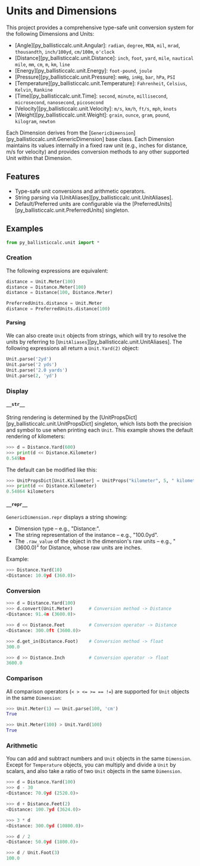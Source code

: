# Units and Dimensions

This project provides a comprehensive type-safe unit conversion system for the following Dimensions and Units:

* [Angle][py_ballisticcalc.unit.Angular]: `radian`, `degree`, `MOA`, `mil`, `mrad`, `thousandth`, `inch/100yd`, `cm/100m`, `o'clock`
* [Distance][py_ballisticcalc.unit.Distance]: `inch`, `foot`, `yard`, `mile`, `nautical mile`, `mm`, `cm`, `m`, `km`, `line`
* [Energy][py_ballisticcalc.unit.Energy]: `foot-pound`, `joule`
* [Pressure][py_ballisticcalc.unit.Pressure]: `mmHg`, `inHg`, `bar`, `hPa`, `PSI`
* [Temperature][py_ballisticcalc.unit.Temperature]: `Fahrenheit`, `Celsius`, `Kelvin`, `Rankine`
* [Time][py_ballisticcalc.unit.Time]: `second`, `minute`, `millisecond`, `microsecond`, `nanosecond`, `picosecond`
* [Velocity][py_ballisticcalc.unit.Velocity]: `m/s`, `km/h`, `ft/s`, `mph`, `knots`
* [Weight][py_ballisticcalc.unit.Weight]: `grain`, `ounce`, `gram`, `pound`, `kilogram`, `newton`

Each Dimension derives from the [`GenericDimension`][py_ballisticcalc.unit.GenericDimension] base class. Each Dimension maintains its values internally in a fixed raw unit (e.g., inches for distance, m/s for velocity) and provides conversion methods to any other supported Unit within that Dimension.

## Features
* Type-safe unit conversions and arithmetic operators.
* String parsing via [UnitAliases][py_ballisticcalc.unit.UnitAliases].
* Default/Preferred units are configurable via the [PreferredUnits][py_ballisticcalc.unit.PreferredUnits] singleton.

## Examples
```python
from py_ballisticcalc.unit import *
```

### Creation
The following expressions are equivalent:
```python
distance = Unit.Meter(100)
distance = Distance.Meter(100)
distance = Distance(100, Distance.Meter)

PreferredUnits.distance = Unit.Meter
distance = PreferredUnits.distance(100)
```

#### Parsing
We can also create `Unit` objects from strings, which will try to resolve the units by referring to [`UnitAliases`][py_ballisticcalc.unit.UnitAliases].  The following expressions all return a `Unit.Yard(2)` object:
```python
Unit.parse('2yd')
Unit.parse('2 yds')
Unit.parse('2.0 yards')
Unit.parse(2, 'yd')
```

### Display

#### `__str__`
String rendering is determined by the [UnitPropsDict][py_ballisticcalc.unit.UnitPropsDict] singleton, which lists both the precision and symbol to use when printing each `Unit`.  This example shows the default rendering of kilometers:

```python
>>> d = Distance.Yard(600)
>>> print(d << Distance.Kilometer)
0.549km
```

The default can be modified like this:
```python
>>> UnitPropsDict[Unit.Kilometer] = UnitProps("kilometer", 5, " kilometers")
>>> print(d << Distance.Kilometer)
0.54864 kilometers
```

#### `__repr__`

`GenericDimension.repr` displays a string showing:

* Dimension type – e.g., "Distance:".
* The string representation of the instance – e.g., "100.0yd".
* The `.raw_value` of the object in the dimension's raw units – e.g., "(3600.0)" for Distance, whose raw units are inches.

Example:
```python
>>> Distance.Yard(10)
<Distance: 10.0yd (360.0)>
```


### Conversion
```python
>>> d = Distance.Yard(100)  
>>> d.convert(Unit.Meter)      # Conversion method -> Distance
<Distance: 91.4m (3600.0)>

>>> d << Distance.Feet         # Conversion operator -> Distance
<Distance: 300.0ft (3600.0)>

>>> d.get_in(Distance.Foot)    # Conversion method -> float
300.0

>>> d >> Distance.Inch         # Conversion operator -> float
3600.0
```

### Comparison
All comparison operators (`< > <= >= == !=`) are supported for `Unit` objects in the same `Dimension`:
```python
>>> Unit.Meter(1) == Unit.parse(100, 'cm')
True

>>> Unit.Meter(100) > Unit.Yard(100)
True
```

### Arithmetic
You can add and subtract numbers and `Unit` objects in the same `Dimension`.  Except for `Temperature` objects, you can multiply and divide a `Unit` by scalars, and also take a ratio of two `Unit` objects in the same `Dimension`.

```python
>>> d = Distance.Yard(100)  
>>> d - 30
<Distance: 70.0yd (2520.0)>

>>> d + Distance.Feet(2)
<Distance: 100.7yd (3624.0)>

>>> 3 * d
<Distance: 300.0yd (10800.0)>

>>> d / 2
<Distance: 50.0yd (1800.0)>

>>> d / Unit.Foot(3)
100.0
```    
